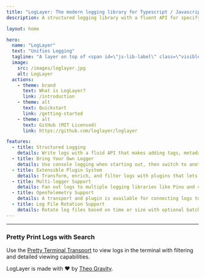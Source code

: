 ```yaml
---
title: "LogLayer: The modern logging library for Typescript / Javascript"
description: A structured logging library with a fluent API for specifying log messages, metadata and errors

layout: home

hero:
  name: "LogLayer"
  text: "Unifies Logging"
  tagline: "A layer on top of <span id=\"js-lib-label\" class=\"visible\">Javascript logging libraries</span> to provide a consistent logging experience."
  image:
    src: /images/loglayer.jpg
    alt: LogLayer
  actions:
    - theme: brand
      text: What is LogLayer?
      link: /introduction
    - theme: alt
      text: Quickstart
      link: /getting-started
    - theme: alt
      text: GitHub (MIT Licensed)
      link: https://github.com/loglayer/loglayer

features:
  - title: Structured Logging
    details: Write logs with a fluid API that makes adding tags, metadata and errors simple.
  - title: Bring Your Own Logger
    details: Use console logging when starting out, then switch to another logging provider later without changing your application code.
  - title: Extensible Plugin System
    details: Transform, enrich, and filter logs with plugins that lets you customize every aspect of your logging pipeline.
  - title: Multi-logger Support
    details: Fan out logs to multiple logging libraries like Pino and cloud providers like DataDog at the same time.
  - title: OpenTelemetry Support
    details: A transport and plugin is available for connecting logs to OpenTelemetry.
  - title: Log File Rotation Support
    details: Rotate log files based on time or size with optional batching and compression with the Log File Rotation transport.
---
```


---

<script setup>
import { NuAsciinemaPlayer } from '@nolebase/ui-asciinema'
import 'asciinema-player/dist/bundle/asciinema-player.css'
</script>

<!--@include: ./_partials/fte-pino-example.md-->

### Pretty Print Logs with Search

Use the [Pretty Terminal Transport](/transports/pretty-terminal.md) to view logs in the terminal with filtering and detailed viewing capabilities.

<NuAsciinemaPlayer
src="/asciinema/pretty-terminal.cast"
:preload="true"
:cols="400"
:rows="20"
:auto-play="true"
:controls="true"
:terminal-font-size="'14px'"
:loop="true"
:startAt="3"
:idleTimeLimit=3
/>

<!--@include: ./transports/_partials/transport-list.md-->

<!--@include: ./plugins/_partials/plugin-list.md-->

LogLayer is made with ❤️ by [Theo Gravity](https://suteki.nu).